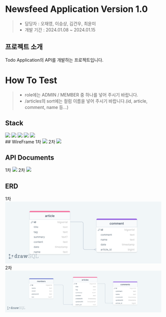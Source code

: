 # Newsfeed Application Version 1.0
> * 담당자 : 오재영, 이승상, 김건우, 최윤미
> * 개발 기간 : 2024.01.08 ~ 2024.01.15
## 프로젝트 소개
Todo Application의 API를 개발하는 프로젝트입니다.
# How To Test
> * role에는 ADMIN / MEMBER 중 하나를 넣어 주시기 바랍니다.
> * /articles의 sort에는 컬럼 이름을 넣어 주시기 바랍니다.(id, article, comment, name 등...)
## Stack
<div>
  <img src="https://img.shields.io/badge/kotlin-7F52FF?style=for-the-badge&logo=kotlin&logoColor=white">
  <img src="https://img.shields.io/badge/spring-6DB33F?style=for-the-badge&logo=spring&logoColor=white">
  <img src="https://img.shields.io/badge/github-000000?style=for-the-badge&logo=github&logoColor=white">
  <img src="https://img.shields.io/badge/git-F05032?style=for-the-badge&logo=git&logoColor=white">
  <img src="https://img.shields.io/badge/IntelliJ-000000?style=for-the-badge&logo=Intellijidea&logoColor=white">
  <br>
</div>
## WireFrame
1차
<img src ="./img/1st WireFrame.png" >
2차
<img src ="./img/2nd WireFrame.png" >

## API Documents
1차
<img src ="./img/1st WireFrame Docs.png" >
2차
<img src ="./img/2nd WireFrame Docs.png" >
## ERD
1차
<img src ="./img/1st ERD.png" >
2차
<img src ="./img/2nd ERD.png" >
